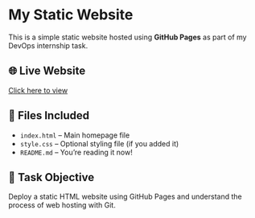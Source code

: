# My Static Website

This is a simple static website hosted using **GitHub Pages** as part of my DevOps internship task.

## 🌐 Live Website

[Click here to view](https://nagalakshmi53.github.io/my-static-site/ )

## 📁 Files Included

- `index.html` – Main homepage file
- `style.css` – Optional styling file (if you added it)
- `README.md` – You’re reading it now!

## 📌 Task Objective

Deploy a static HTML website using GitHub Pages and understand the process of web hosting with Git.


